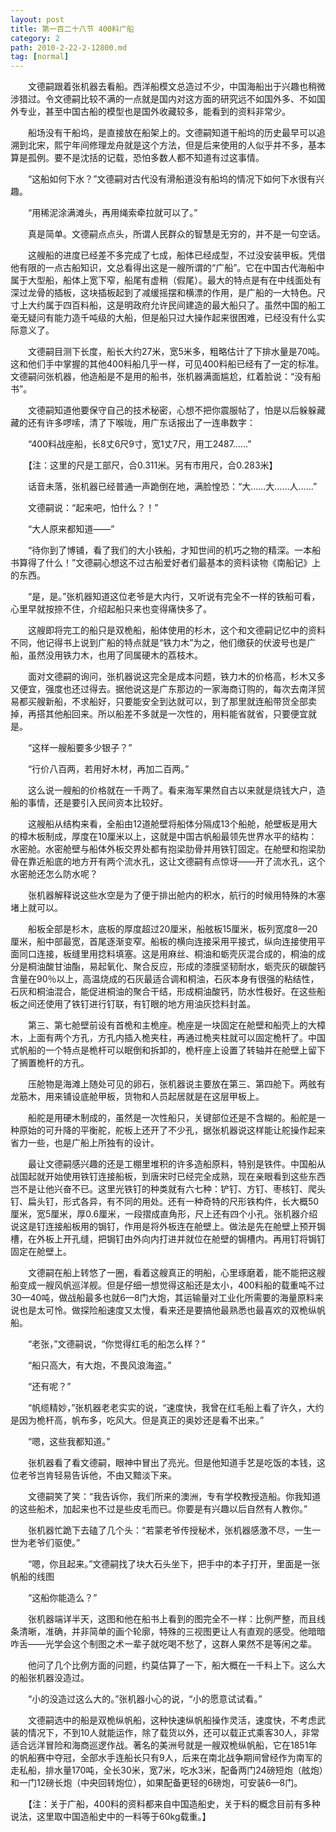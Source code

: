 ```yaml
---
layout: post
title: 第一百二十八节 400料广船
category: 2
path: 2010-2-22-2-12800.md
tag: [normal]
---
```


　　文德嗣跟着张机器去看船。西洋船模文总造过不少，中国海船出于兴趣也稍微涉猎过。令文德嗣比较不满的一点就是国内对这方面的研究远不如国外多、不如国外专业，甚至中国古船的模型也是国外收藏较多，能看到的资料非常少。

　　船场没有干船坞，是直接放在船架上的。文德嗣知道干船坞的历史最早可以追溯到北宋，熙宁年间修理龙舟就是这个方法，但是后来使用的人似乎并不多，基本算是孤例。要不是沈括的记载，恐怕多数人都不知道有过这事情。

　　“这船如何下水？”文德嗣对古代没有滑船道没有船坞的情况下如何下水很有兴趣。

　　“用稀泥涂满滩头，再用绳索牵拉就可以了。”

　　真是简单。文德嗣点点头，所谓人民群众的智慧是无穷的，并不是一句空话。

　　这艘船的进度已经差不多完成了七成，船体已经成型，不过没安装甲板。凭借他有限的一点古船知识，文总看得出这是一艘所谓的“广船”。它在中国古代海船中属于大型船，船体上宽下窄，船尾有虚稍（假尾）。最大的特点是有在中线面处有深过龙骨的插板，这块插板起到了减缓摇摆和横漂的作用，是广船的一大特色。尺寸上大约属于四百料船，这是明政府允许民间建造的最大船只了。虽然中国的船工毫无疑问有能力造千吨级的大船，但是船只过大操作起来很困难，已经没有什么实际意义了。

　　文德嗣目测下长度，船长大约27米，宽5米多，粗略估计了下排水量是70吨。这和他们手中掌握的其他400料船几乎一样，可见400料船已经有了一定的标准。文德嗣问张机器，他造船是不是用的船书，张机器满面尴尬，红着脸说：“没有船书”。

　　文德嗣知道他要保守自己的技术秘密，心想不把你震服帖了，怕是以后躲躲藏藏的还有许多啰嗦，清了下喉咙，用广东话报出了一连串数字：

　　“400料战座船，长8丈6尺9寸，宽1丈7尺，用工2487……”

　　【注：这里的尺是工部尺，合0.311米。另有市用尺，合0.283米】

　　话音未落，张机器已经普通一声跪倒在地，满脸惶恐：“大……大……人……”

　　文德嗣说：“起来吧，怕什么？！”

　　“大人原来都知道——”

　　“待你到了博铺，看了我们的大小铁船，才知世间的机巧之物的精深。一本船书算得了什么！”文德嗣心想这不过古船爱好者们最基本的资料读物《南船记》上的东西。

　　“是，是。”张机器知道这位老爷是大内行，又听说有完全不一样的铁船可看，心里早就按捺不住，介绍起船只来也变得痛快多了。

　　这艘即将完工的船只是双桅船，船体使用的杉木，这个和文德嗣记忆中的资料不同，他记得书上说到广船的特点就是“铁力木”为之，他们缴获的伏波号也是广船，虽然没用铁力木，也用了同属硬木的荔枝木。

　　面对文德嗣的询问，张机器说这完全是成本问题，铁力木的价格高，杉木又多又便宜，强度也还过得去。据他说这是广东那边的一家海商订购的，每次去南洋贸易都买艘新船，不求船好，只要能安全到达就可以，到了那里就连船带货全部卖掉，再搭其他船回来。所以船差不多就是一次性的，用料能省就省，只要便宜就是。

　　“这样一艘船要多少银子？”

　　“行价八百两，若用好木材，再加二百两。”

　　这么说一艘船的价格就在一千两了。看来海军果然自古以来就是烧钱大户，造船的事情，还是要引入民间资本比较好。

　　这艘船从结构来看，全船由12道舱壁将船体分隔成13个船舱，舱壁板是用大的樟木板制成，厚度在10厘米以上，这就是中国古帆船最领先世界水平的结构：水密舱。水密舱壁与船体外板交界处都有抱梁肋骨并用铁钉固定。在舱壁和抱梁肋骨在靠近船底的地方开有两个流水孔，这让文德嗣有点惊讶——开了流水孔，这个水密舱还怎么防水呢？

　　张机器解释说这些水空是为了便于排出舱内的积水，航行的时候用特殊的木塞堵上就可以。

　　船板全部是杉木，底板的厚度超过20厘米，船舷板15厘米，板列宽度8—20厘米，船中部最宽，首尾逐渐变窄。船板的横向连接采用平接式，纵向连接使用平面同口连接，板缝里用捻料填塞。这是用麻丝、桐油和蛎壳灰混合成的，桐油的成分是桐油酸甘油酯，易起氧化、聚合反应，形成的漆膜坚韧耐水，蛎壳灰的碳酸钙含量在90％以上，高温烧成的石灰最适合调和桐油，石灰本身有很强的粘结性，石灰和桐油混合，能促进桐油的聚合干结，形成桐油酸钙，防水性极好。在这些船板之间还使用了铁钉进行钉联，有钉眼的地方用油灰捻料封盖。

　　第三、第七舱壁前设有首桅和主桅座。桅座是一块固定在舱壁和船壳上的大樟木，上面有两个方孔，方孔内插入桅夹柱，再通过桅夹柱就可以固定桅杆了。中国式帆船的一个特点是桅杆可以眠倒和拆卸的，桅杆座上设置了转轴并在舱壁上留下了搁置桅杆的方孔。

　　压舱物是海滩上随处可见的卵石，张机器说主要放在第三、第四舱下。两舷有龙筋木，用来铺设底舱甲板，货物和人员起居就是在这层甲板上。

　　船舵是用硬木制成的，虽然是一次性船只，关键部位还是不含糊的。船舵是一种原始的可升降的平衡舵，舵板上还开了不少孔，据张机器说这样能让舵操作起来省力一些，也是广船上所独有的设计。

　　最让文德嗣感兴趣的还是工棚里堆积的许多造船原料，特别是铁件。中国船从战国起就开始使用铁钉连接船板，到唐宋时已经完全成熟，现在亲眼看到这些东西岂不是让他兴奋不已。这里光铁钉的种类就有六七种：铲钉、方钉、枣核钉、爬头钉、扁头钉，形式各异，有不同的用处。还有一种奇特的尺形铁构件，长大概50厘米，宽5厘米，厚0.6厘米，一段摺成直角形，尺上还有四个小孔。张机器介绍说这是钉连接船板用的锔钉，作用是将外板连在舱壁上。做法是先在舱壁上预开锔槽，在外板上开孔缝，把锔钉由外向内打进并就位在舱壁的锔槽内。再用钉将锔钉固定在舱壁上。

　　文德嗣在船上转悠了一圈，看着这艘真正的明船，心里琢磨着，能不能把这艘船变成一艘风帆巡洋舰。但是仔细一想觉得这船还是太小，400料船的载重吨不过30—40吨，做战船最多也就6—8门大炮，其运输量对工业化所需要的海量原料来说也是太可怜。做探险船速度又太慢，看来还是要搞他最熟悉也最喜欢的双桅纵帆船。

　　“老张，”文德嗣说，“你觉得红毛的船怎么样？”

　　“船只高大，有大炮，不畏风浪海盗。”

　　“还有呢？”

　　“帆缆精妙，”张机器老老实实的说，“速度快，我曾在红毛船上看了许久，大约是因为桅杆高，帆布多，吃风大。但是真正的奥妙还是看不出来。”

　　“嗯，这些我都知道。”

　　张机器看了看文德嗣，眼神中冒出了亮光。但是他知道手艺是吃饭的本钱，这位老爷岂肯轻易告诉他，不由又黯淡下来。

　　文德嗣笑了笑：“我告诉你，我们所来的澳洲，专有学校教授造船。你我知道的这些船术，加起来也不过是些皮毛而已。你要是有兴趣以后自然有人教你。”

　　张机器忙跪下去磕了几个头：“若蒙老爷传授秘术，张机器感激不尽，一生一世为老爷们驱使。”

　　“嗯，你且起来。”文德嗣找了块大石头坐下，把手中的本子打开，里面是一张帆船的线图

　　“这船你能造么？”

　　张机器端详半天，这图和他在船书上看到的图完全不一样：比例严整，而且线条清晰，准确，并非简单的画个轮廓，特殊的三视图更让人有直观的感受。他暗暗咋舌——光学会这个制图之术一辈子就吃喝不愁了，这群人果然不是等闲之辈。

　　他问了几个比例方面的问题，约莫估算了一下，船大概在一千料上下。这么大的船张机器没造过。

　　“小的没造过这么大的。”张机器小心的说，“小的愿意试试看。”

　　文德嗣选中的船是双桅纵帆船，这种快速纵帆船操作灵活，速度快，不考虑武装的情况下，不到10人就能运作，除了载货以外，还可以载正式乘客30人，非常适合远洋冒险和海商巡逻作战。著名的美洲号就是一艘双桅纵帆船，它在1851年的帆船赛中夺冠，全部水手连船长只有9人，后来在南北战争期间曾经作为南军的走私船，排水量170吨，全长30米，宽7米，吃水3米，配备两门24磅短炮（舷炮）和一门12磅长炮（中央回转炮位），如果配备更轻的6磅炮，可安装6—8门。

　　【注：关于广船，400料的资料都来自中国造船史，关于料的概念目前有多种说法，这里取中国造船史中的一料等于60kg载重。】
